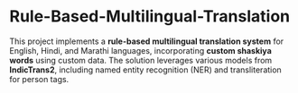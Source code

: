 # Rule-Based-Multilingual-Translation
This project implements a **rule-based multilingual translation system** for English, Hindi, and Marathi languages, incorporating **custom shaskiya words** using custom data. The solution leverages various models from **IndicTrans2**, including named entity recognition (NER) and transliteration for person tags.
